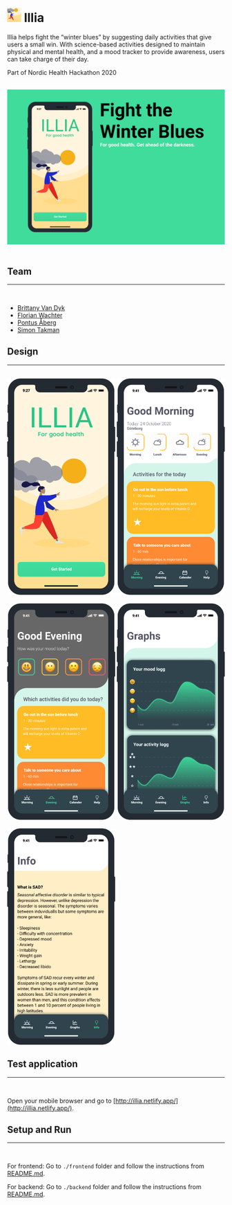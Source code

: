 # <img src="./readme_assets/illia_thumbnail.png" alt="drawing" width="32"/> Illia
Illia helps fight the “winter blues” by suggesting daily activities that give users a small win. With science-based activities designed to maintain physical and mental health, and a mood tracker to provide awareness, users can take charge of their day.

Part of Nordic Health Hackathon 2020
<br/>
<br/>

<img src="./readme_assets/illia_slide.png">
<br/>
<br/>

## Team
<hr/>
<br/>

* [Brittany Van Dyk](https://github.com/britvandyk)
* [Florian Wachter](https://github.com/FloWachter)
* [Pontus Åberg](https://github.com/aBergPontus)
* [Simon Takman](https://github.com/SimonTakman)

## Design
<hr>
<br/>
<img src="./readme_assets/illia_start_screen.png" width="250"/> <img src="./readme_assets/illia_1.png"  width="250"/><br/><br/> <img src="./readme_assets/illia_2.png" alt="drawing" width="250"/> <img src="./readme_assets/illia_3.png" alt="drawing" width="250"/><br/><br/><img src="./readme_assets/illia_4.png" alt="drawing" width="250"/>

## Test application
<hr/>
<br/>

Open your mobile browser and go to [http://illia.netlify.app/](http://illia.netlify.app/).

## Setup and Run
<hr/>
<br/>

For frontend: Go to `./frontend` folder and follow the instructions from [README.md](/frontend/README.md).

For backend: Go to `./backend` folder and follow the instructions from [README.md](/backend/README.md).